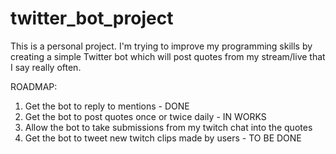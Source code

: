 # twitter_bot_project


This is a personal project. I'm trying to improve my programming skills by creating a simple Twitter bot which will post quotes from my stream/live that I say really often.

ROADMAP:
1. Get the bot to reply to mentions - DONE
2. Get the bot to post quotes once or twice daily - IN WORKS
3. Allow the bot to take submissions from my twitch chat into the quotes
4. Get the bot to tweet new twitch clips made by users - TO BE DONE
